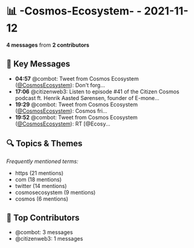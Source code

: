 # 📊 -Cosmos-Ecosystem- - 2021-11-12
**4 messages** from **2 contributors**

## 💬 Key Messages
- **04:57** @combot: Tweet from Cosmos Ecosystem ([@CosmosEcosystem](https://twitter.com/CosmosEcosystem)):
Don't forg...
- **17:06** @citizenweb3: Listen to episode #41 of the Citizen Cosmos podcast ft. Henrik Aasted Sørensen, founder of E-mone...
- **19:29** @combot: Tweet from Cosmos Ecosystem ([@CosmosEcosystem](https://twitter.com/CosmosEcosystem)):
Cosmos fri...
- **19:52** @combot: Tweet from Cosmos Ecosystem ([@CosmosEcosystem](https://twitter.com/CosmosEcosystem)):
RT [@Ecosy...

## 🔍 Topics & Themes
*Frequently mentioned terms:*
- https (21 mentions)
- com (18 mentions)
- twitter (14 mentions)
- cosmosecosystem (9 mentions)
- cosmos (6 mentions)

## 👥 Top Contributors
- @combot: 3 messages
- @citizenweb3: 1 messages